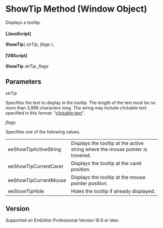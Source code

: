 # ShowTip Method (Window Object)

Displays a tooltip.

#### \[JavaScript\]

**ShowTip**( _strTip_, _flags_ );

#### \[VBScript\]

**ShowTip** _strTip_, _flags_

## Parameters

_strTip_

Specifies the text to display in the tooltip. The length of the text must be no more than 3,999 characters long. The string may include clickable text specified in this format: "<a href="url">clickable text</a>".

_flags_

Specifies one of the following values.

|     |     |
| --- | --- |
| eeShowTipActiveString | Displays the tooltip at the active string where the mouse pointer is hovered. |
| eeShowTipCurrentCaret | Displays the tooltip at the caret position. |
| eeShowTipCurrentMouse | Displays the tooltip at the mouse pointer position. |
| eeShowTipHide | Hides the tooltip if already displayed. |

## Version

Supported on EmEditor Professional Version 16.9 or later.
